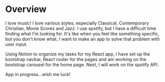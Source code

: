 # Overview

I love music! I love various styles, especially Classical, Contemporary Christian, Movie Scores and Jazz. I use spotify, but I have a difficult time finding what I'm looking for. It's like when you feel like something specific, but you don't know what. I want to make an app to solve that problem with user input.

Using Notion to organize my tasks for my React app, I have set up the bootstrap navbar, React router for the pages and am working on the bootstrap carousel for the home page. Next, I will work on the spotify API.


App in progress...wish me luck!



